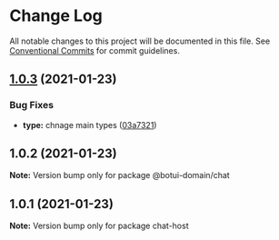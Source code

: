 # Change Log

All notable changes to this project will be documented in this file.
See [Conventional Commits](https://conventionalcommits.org) for commit guidelines.

## [1.0.3](https://github.com/aiji42/botui-child-next/compare/@botui-domain/chat@1.0.2...@botui-domain/chat@1.0.3) (2021-01-23)


### Bug Fixes

* **type:** chnage main types ([03a7321](https://github.com/aiji42/botui-child-next/commit/03a7321986322d7ba153c4574a769a92c4335d05))





## 1.0.2 (2021-01-23)

**Note:** Version bump only for package @botui-domain/chat





## 1.0.1 (2021-01-23)

**Note:** Version bump only for package chat-host

